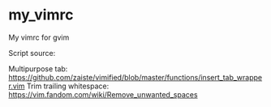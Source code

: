 # my_vimrc

My vimrc for gvim

Script source:

Multipurpose tab:
https://github.com/zaiste/vimified/blob/master/functions/insert_tab_wrapper.vim
Trim trailing whitespace:
https://vim.fandom.com/wiki/Remove_unwanted_spaces
